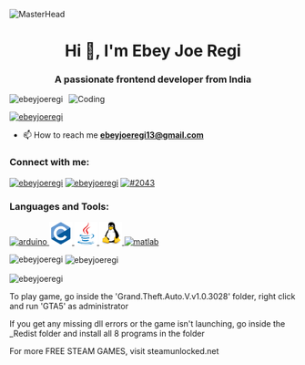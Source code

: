 ![MasterHead](https://www.bustedcubicle.com/wp-content/uploads/2018/01/Industry-Disrupted-Programming-main-banner.jpg)
<h1 align="center">Hi 👋, I'm Ebey Joe Regi</h1>
<h3 align="center">A passionate frontend developer from India</h3>
<img align="right" alt="Coding" width="400" src="https://cdn.dribbble.com/users/1162077/screenshots/3848914/programmer.gif">
<p align="left"> <img src="https://komarev.com/ghpvc/?username=ebeyjoeregi&label=Profile%20views&color=0e75b6&style=flat" alt="ebeyjoeregi" /> </p>

<p align="left"> <a href="https://twitter.com/ebeyjoeregi" target="blank"><img src="https://img.shields.io/twitter/follow/ebeyjoeregi?logo=twitter&style=for-the-badge" alt="ebeyjoeregi" /></a> </p>

- 📫 How to reach me **ebeyjoeregi13@gmail.com**

<h3 align="left">Connect with me:</h3>
<p align="left">
<a href="https://twitter.com/ebeyjoeregi" target="blank"><img align="center" src="https://raw.githubusercontent.com/rahuldkjain/github-profile-readme-generator/master/src/images/icons/Social/twitter.svg" alt="ebeyjoeregi" height="30" width="40" /></a>
<a href="https://linkedin.com/in/ebeyjoeregi" target="blank"><img align="center" src="https://raw.githubusercontent.com/rahuldkjain/github-profile-readme-generator/master/src/images/icons/Social/linked-in-alt.svg" alt="ebeyjoeregi" height="30" width="40" /></a>
<a href="https://discord.gg/#2043" target="blank"><img align="center" src="https://raw.githubusercontent.com/rahuldkjain/github-profile-readme-generator/master/src/images/icons/Social/discord.svg" alt="#2043" height="30" width="40" /></a>
</p>

<h3 align="left">Languages and Tools:</h3>
<p align="left"> <a href="https://www.arduino.cc/" target="_blank" rel="noreferrer"> <img src="https://cdn.worldvectorlogo.com/logos/arduino-1.svg" alt="arduino" width="40" height="40"/> </a> <a href="https://www.cprogramming.com/" target="_blank" rel="noreferrer"> <img src="https://raw.githubusercontent.com/devicons/devicon/master/icons/c/c-original.svg" alt="c" width="40" height="40"/> </a> <a href="https://www.java.com" target="_blank" rel="noreferrer"> <img src="https://raw.githubusercontent.com/devicons/devicon/master/icons/java/java-original.svg" alt="java" width="40" height="40"/> </a> <a href="https://www.linux.org/" target="_blank" rel="noreferrer"> <img src="https://raw.githubusercontent.com/devicons/devicon/master/icons/linux/linux-original.svg" alt="linux" width="40" height="40"/> </a> <a href="https://www.mathworks.com/" target="_blank" rel="noreferrer"> <img src="https://upload.wikimedia.org/wikipedia/commons/2/21/Matlab_Logo.png" alt="matlab" width="40" height="40"/> </a> </p>

<p><img align="left" src="https://github-readme-stats.vercel.app/api/top-langs?username=ebeyjoeregi&show_icons=true&locale=en&layout=compact" alt="ebeyjoeregi" /></p>

<p>&nbsp;<img align="center" src="https://github-readme-stats.vercel.app/api?username=ebeyjoeregi&show_icons=true&locale=en" alt="ebeyjoeregi" /></p>

<p><img align="center" src="https://github-readme-streak-stats.herokuapp.com/?user=ebeyjoeregi&" alt="ebeyjoeregi" /></p>
To play game, go inside the 'Grand.Theft.Auto.V.v1.0.3028' folder, right click and run 'GTA5' as administrator

If you get any missing dll errors or the game isn't launching, go inside the _Redist folder and install all 8 programs in the folder

For more FREE STEAM GAMES, visit steamunlocked.net
